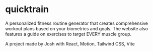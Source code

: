 # quicktrain
A personalized fitness routine generator that creates comprehensive workout plans based on your biometrics and goals.
The website also features a guide on exercises to target EVERY muscle group.

A project made by Josh with React, Motion, Tailwind CSS, Vite
